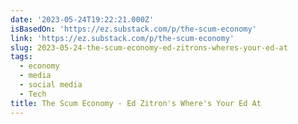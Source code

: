 ```yaml
---
date: '2023-05-24T19:22:21.000Z'
isBasedOn: 'https://ez.substack.com/p/the-scum-economy'
link: 'https://ez.substack.com/p/the-scum-economy'
slug: 2023-05-24-the-scum-economy-ed-zitrons-wheres-your-ed-at
tags:
  - economy
  - media
  - social media
  - Tech
title: The Scum Economy - Ed Zitron's Where's Your Ed At
---
```


